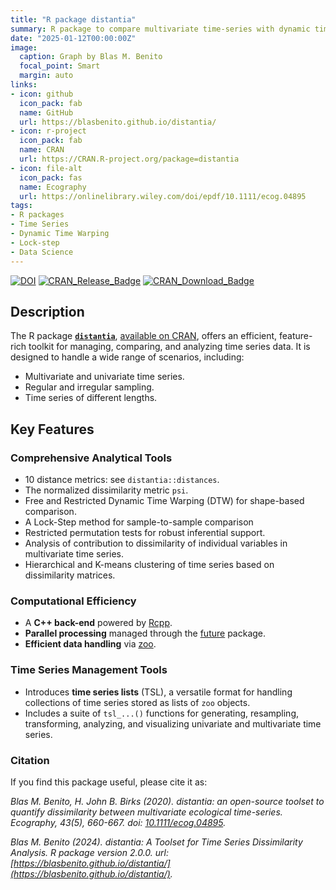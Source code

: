 ```yaml
---
title: "R package distantia"
summary: R package to compare multivariate time-series with dynamic time warping and lock-step methods.
date: "2025-01-12T00:00:00Z"
image:
  caption: Graph by Blas M. Benito
  focal_point: Smart
  margin: auto
links:
- icon: github
  icon_pack: fab
  name: GitHub
  url: https://blasbenito.github.io/distantia/
- icon: r-project
  icon_pack: fab
  name: CRAN
  url: https://CRAN.R-project.org/package=distantia
- icon: file-alt
  icon_pack: fas
  name: Ecography
  url: https://onlinelibrary.wiley.com/doi/epdf/10.1111/ecog.04895
tags: 
- R packages
- Time Series
- Dynamic Time Warping
- Lock-step
- Data Science
---
```


<!-- badges: start -->

[![DOI](https://zenodo.org/badge/187805264.svg)](https://zenodo.org/badge/latestdoi/187805264)
[![CRAN\_Release\_Badge](https://www.r-pkg.org/badges/version-ago/distantia)](https://CRAN.R-project.org/package=distantia)
[![CRAN\_Download\_Badge](https://cranlogs.r-pkg.org/badges/distantia)](https://CRAN.R-project.org/package=distantia)

<!-- badges: end -->

## Description

The R package [**`distantia`**](https://blasbenito.github.io/distantia/), [available on CRAN](https://CRAN.R-project.org/package=distantia), offers an efficient, feature-rich toolkit for managing, comparing, and analyzing time series data. It is designed to handle a wide range of scenarios, including:

- Multivariate and univariate time series.
- Regular and irregular sampling. 
- Time series of different lengths.

## Key Features

### Comprehensive Analytical Tools

  - 10 distance metrics: see `distantia::distances`.
  - The normalized dissimilarity metric `psi`.
  - Free and Restricted Dynamic Time Warping (DTW) for shape-based comparison.
  - A Lock-Step method for sample-to-sample comparison
  - Restricted permutation tests for robust inferential support.
  - Analysis of contribution to dissimilarity of individual variables in multivariate time series.
  - Hierarchical and K-means clustering of time series based on dissimilarity matrices.
  
### Computational Efficiency

  - A **C++ back-end** powered by [Rcpp](https://www.rcpp.org/).
  - **Parallel processing** managed through the [future](https://future.futureverse.org/) package.
  - **Efficient data handling** via [zoo](https://CRAN.R-project.org/package=zoo).

### Time Series Management Tools

  - Introduces **time series lists** (TSL), a versatile format for handling collections of time series stored as lists of `zoo` objects.
  - Includes a suite of `tsl_...()` functions for generating, resampling, transforming, analyzing, and visualizing univariate and multivariate time series.
  
### Citation

If you find this package useful, please cite it as:

*Blas M. Benito, H. John B. Birks (2020). distantia: an open-source toolset to quantify dissimilarity between multivariate ecological time-series. Ecography, 43(5), 660-667. doi: [10.1111/ecog.04895](https://nsojournals.onlinelibrary.wiley.com/doi/10.1111/ecog.04895).*

*Blas M. Benito (2024). distantia: A Toolset for Time Series Dissimilarity Analysis. R package version 2.0.0. url:  [https://blasbenito.github.io/distantia/](https://blasbenito.github.io/distantia/).*

